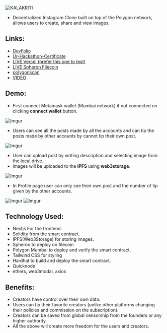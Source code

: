 ![KALAKRITI](https://i.imgur.com/Q3RL0UX.jpg)

* Decentralized Instagram Clone built on top of the Polygon network, allows users to create, share and view images.

## Links:
* [DevFolio](https://devfolio.co/projects/kalakriti-5f19)
* [Ur-Hackathon-Certificate](https://certificate.givemycertificate.com/c/0f63f5b1-4eb4-43a3-a4d0-29484f209113)
* [LIVE Vercel (prefer this one to test)](https://decentralized-instagram-snowy.vercel.app)
* [LIVE Spheron Filecoin](https://decentralized-instagram-851cd4.spheron.app)
* [polygonscan](https://mumbai.polygonscan.com/address/0xafA7AA3B5680293521b98552B234cb93B8BD3a53)
* [VIDEO](https://vimeo.com/767750796)

## Demo:

* First connect Metamask wallet (Mumbai network) if not connected on clicking **connect wallet** button.

![Imgur](https://i.imgur.com/C6G7rqX.jpg)

* Users can see all the posts made by all the accounts and can tip the posts made by other accounts by cannot tip their own post.

![Imgur](https://i.imgur.com/XbUHcwq.jpg)

* User can upload post by writing description and selecting image from the local drive.
* images will be uploaded to the **IPFS** using **web3storage**.

![Imgur](https://i.imgur.com/7Pm0MGW.jpg)

* In Profile page user can only see their own post and the number of tip given by the other accounts.

![Imgur](https://i.imgur.com/kNFMle1.jpg)
![Imgur](https://i.imgur.com/RWMfSty.jpg)


## Technology Used:
* Nextjs For the frontend.
* Solidity from the smart contract.
* IPFS(Web3Storage) for storing images.
* Spheron to deploy on filecoin
* Polygon Mumbai to deploy and verify the smart contract.
* Tailwind CSS for styling
* Hardhat to build and deploy the smart contract.
* Quicknode
* ethers, web3modal, axios

## Benefits:
* Creators have control over their own data.
* Users can tip their favorite creators (unlike other platforms changing their policies and commission on the subscription).
* Creators can be saved from global censorship from the founders or any higher authority.
* All the above will create more freedom for the users and creators.
